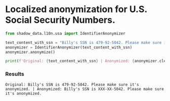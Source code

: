 # Localized anonymization for U.S. Social Security Numbers.

```python
from shadow_data.l10n.usa import IdentifierAnonymizer

text_content_with_ssn = "Billy's SSN is 479-92-5042. Please make sure it's anonymized."
anonymizer = IdentifierAnonymizer(text_content_with_ssn)
anonymizer.anonymize()

print(f'Original: {text_content_with_ssn} | Anonymized: {anonymizer.cleaned_content}')
```

### Results

```plain
Original: Billy's SSN is 479-92-5042. Please make sure it's anonymized. | Anonymized: Billy's SSN is XXX-XX-5042. Please make sure it's anonymized.
```